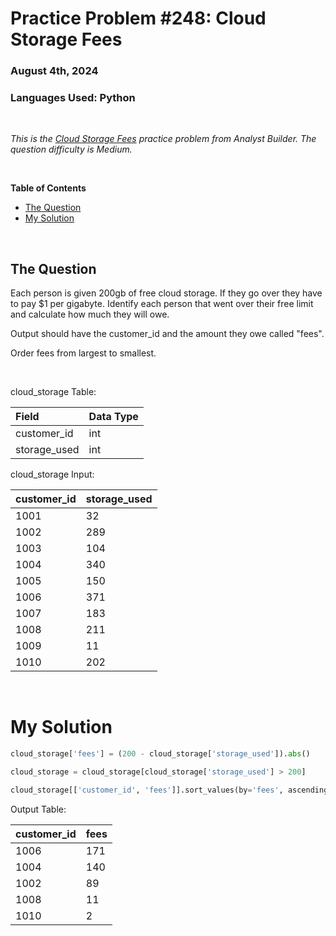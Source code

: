 # **Practice Problem #248: Cloud Storage Fees**
### August 4th, 2024
### Languages Used: Python

<br>

*This is the [Cloud Storage Fees](https://www.analystbuilder.com/questions/cloud-storage-fees-Pgkqq) practice problem from Analyst Builder. The question difficulty is Medium.*

<br>

**Table of Contents**

-   [The Question](#the-question)
-   [My Solution](#my-solution)
  
<br>

## The Question

Each person is given 200gb of free cloud storage. If they go over they have to pay $1 per gigabyte. Identify each person that went over their free limit and calculate how much they will owe.

Output should have the customer_id and the amount they owe called "fees".

Order fees from largest to smallest.

<br>

cloud_storage Table:

| Field        | Data Type |
| :----------- | :-------- |
| customer_id  | int       |
| storage_used | int       |

cloud_storage Input:

| customer_id | storage_used |
| :---------- | :----------- |
| 1001        | 32           |
| 1002        | 289          |
| 1003        | 104          |
| 1004        | 340          |
| 1005        | 150          |
| 1006        | 371          |
| 1007        | 183          |
| 1008        | 211          |
| 1009        | 11           |
| 1010        | 202          |

<br>

# My Solution

``` Python
cloud_storage['fees'] = (200 - cloud_storage['storage_used']).abs()

cloud_storage = cloud_storage[cloud_storage['storage_used'] > 200]

cloud_storage[['customer_id', 'fees']].sort_values(by='fees', ascending=False)
```

Output Table:

| customer_id | fees |
| ----------- | ---- |
| 1006        | 171  |
| 1004        | 140  |
| 1002        | 89   |
| 1008        | 11   |
| 1010        | 2    |
